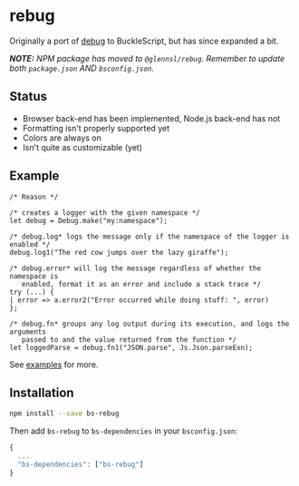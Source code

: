 
# rebug

Originally a port of [debug](https://github.com/visionmedia/debug) to BuckleScript, but has since expanded a bit.

_**NOTE:** NPM package has moved to `@glennsl/rebug`. Remember to update both `package.json` AND `bsconfig.json`._

## Status

* Browser back-end has been implemented, Node.js back-end has not
* Formatting isn't properly supported yet
* Colors are always on
* Isn't quite as customizable (yet)

## Example

```reason
/* Reason */

/* creates a logger with the given namespace */
let debug = Debug.make("my:namespace");

/* debug.log* logs the message only if the namespace of the logger is enabled */
debug.log1("The red cow jumps over the lazy giraffe");

/* debug.error* will log the message regardless of whether the namespace is
   enabled, format it as an error and include a stack trace */
try (...) {
| error => a.error2("Error occurred while doing stuff: ", error)
};

/* debug.fn* groups any log output during its execution, and logs the arguments
   passed to and the value returned from the function */
let loggedParse = debug.fn1("JSON.parse", Js.Json.parseExn);
```

See [examples](https://github.com/glennsl/rebug/blob/master/examples/) for more.

## Installation

```sh
npm install --save bs-rebug
```

Then add `bs-rebug` to `bs-dependencies` in your `bsconfig.json`:
```js
{
  ...
  "bs-dependencies": ["bs-rebug"]
}
```
